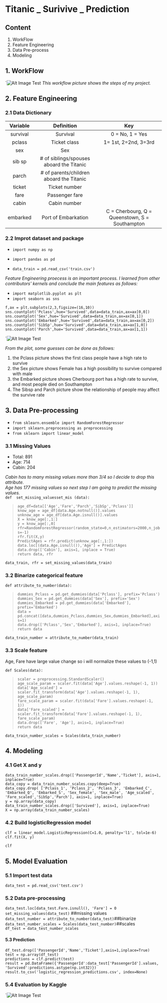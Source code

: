 # Titanic _ Surivive _ Prediction
## Content
1. WorkFlow
2. Feature Engineering
3. Data Pre-process
4. Modeling

## 1. WorkFlow
`![Alt Image Test](README_Pics/workflow.png "Workflow")
_This workflow picture shows the steps of my project._
## 2. Feature Engineering 
### 2.1 Data Dictionary

|Variable|Definition|Key|
|:------:|:--------:|:-:|
|survival|Survival|0 = No, 1 = Yes|
|pclass|Ticket class| 1= 1st, 2=2nd, 3=3rd|
|sex|Sex||
|sib sp|# of siblings/spouses aboard the Titanic|
|parch|# of parents/children aboard the Titanic|
|ticket|Ticket number||
|fare|Passenger fare||
|cabin|Cabin number||
|embarked|Port of Embarkation|C = Cherbourg, Q = Queenstown, S = Southampton||

### 2.2 Improt dataset and package
 * `import numpy as np`  
 * `import pandas as pd`  
 
 * `data_train = pd.read_csv('train.csv')`  

_Feature Engineering proecess is an important process.  I learned from other contributors' kernels and conclude the main features as follows:_

* `import matplotlib.pyplot as plt`
* `import seaborn as sns`

`f,ax = plt.subplots(2,3,figsize=(16,10))`  
`sns.countplot('Pclass',hue='Survived',data=data_train,ax=ax[0,0])`
`sns.countplot('Sex',hue='Survived',data=data_train,ax=ax[0,1])`
`sns.countplot('Embarked',hue='Survived',data=data_train,ax=ax[0,2])`
`sns.countplot('SibSp',hue='Survived',data=data_train,ax=ax[1,0])`
`sns.countplot('Parch',hue='Survived',data=data_train,ax=ax[1,1])`

`![Alt Image Test](README_Pics/feature_engineering.png "feature engineering")

_From the plot, some guesses can be done as follows:_  
1. the Pclass picture shows the first class people have a high rate to survive  
2. the Sex picture shows Female has a high possibility to survive compared with male  
3. the Embarked picture shows Cherbourg port has a high rate to survive, and most people died on Southampton  
4. The Sibsp and Parch picture show the relationship of people may affect the survive rate
## 3. Data Pre-processing
* `from sklearn.ensemble import RandomForestRegressor`
* `import sklearn.preprocessing as preprocessing`
* `from sklearn import linear_model`
  
### 3.1 Missing Values
* Total: 891
* Age: 714 
* Cabin: 204  

_Cabin has to many missing values more than 3/4 so I decide to drop this attribute._  
_Age has 177 missing values so next step I am going to predict the missing values._  
`def  set_missing_valuesset_mis (data):`  
>`age_df=data[['Age','Fare','Parch','SibSp','Pclass']]`    
`know_age = age_df[data.Age.notnull()].values`  
`unknow_age = age_df[data.Age.isnull()].values`  
`X = know_age[:,1:]`    
`y = know_age[:,0]`  
`rfr=RandomForestRegressor(random_state=0,n_estimators=2000,n_jobs=-1)`  
`rfr.fit(X,y)`  
`PredictAges = rfr.predict(unknow_age[:,1:])`  
`data.loc[(data.Age.isnull()),'Age'] = PredictAges`  
`data.drop(['Cabin'], axis=1, inplace = True)`  
`return data, rfr`  

`data_train, rfr = set_missing_values(data_train)`  
### 3.2 Binarize categorical feature
`def attribute_to_number(data):`  
>`dummies_Pclass = pd.get_dummies(data['Pclass'], prefix='Pclass')`  
`dummies_Sex = pd.get_dummies(data['Sex'], prefix='Sex')`  
`dummies_Embarked = pd.get_dummies(data['Embarked'], prefix='Embarked')`  
`data = pd.concat([data,dummies_Pclass,dummies_Sex,dummies_Embarked],axis=1)`  
`data.drop(['Pclass','Sex','Embarked'], axis=1, inplace=True)`  
`return data` 

`data_train_number = attribute_to_number(data_train)`
### 3.3 Scale feature
Age, Fare have large value change so i will normalize these values to (-1,1)  

`def Scales(data):`    
>`scaler = preprocessing.StandardScaler()`    
`age_scale_param = scaler.fit(data['Age'].values.reshape(-1, 1))`  
`data['Age_scaled'] = scaler.fit_transform(data['Age'].values.reshape(-1, 1), age_scale_param)`  
`fare_scale_param = scaler.fit(data['Fare'].values.reshape(-1, 1))`  
`data['Fare_scaled'] = scaler.fit_transform(data['Fare'].values.reshape(-1, 1), fare_scale_param)`  
`data.drop(['Fare', 'Age'], axis=1, inplace=True)`  
`return data`  

`data_train_number_scales = Scales(data_train_number)`  
## 4. Modeling
### 4.1 Get X and y
`data_train_number_scales.drop(['PassengerId','Name','Ticket'], axis=1, inplace=True)`  
`data_copy = data_train_number_scales.copy(deep=True)`    
`data_copy.drop(
        ['Pclass_1', 'Pclass_2', 'Pclass_3', 'Embarked_C', 'Embarked_Q', 'Embarked_S', 'Sex_female', 'Sex_male',
         'Age_scaled', 'Fare_scaled','SibSp','Parch'], axis=1, inplace=True)`  
`y = np.array(data_copy)`  
`data_train_number_scales.drop(['Survived'], axis=1, inplace=True)`  
`X = np.array(data_train_number_scales) `  
### 4.2 Build logisticRegression model
`clf = linear_model.LogisticRegression(C=1.0, penalty='l1', tol=1e-6)`  
`clf.fit(X, y)`     

`clf`
## 5. Model Evaluation
### 5.1 Import test data
`data_test = pd.read_csv('test.csv')`  
### 5.2 Data pre-processing 
`data_test.loc[data_test.Fare.isnull(), 'Fare'] = 0`  
`set_missing_values(data_test)` ##missing values  
`data_test_number = attribute_to_number(data_test)`##binarize  
`data_test_number_scales = Scales(data_test_number)`##scales   
`df_test = data_test_number_scales`  
#### 5.3 Prediction 
`df_test.drop(['PassengerId','Name','Ticket'],axis=1,inplace=True)`  
`test = np.array(df_test)`  
`predictions = clf.predict(test)`  
`result = pd.DataFrame({'PassengerId':data_test['PassengerId'].values, 'Survived':predictions.astype(np.int32)})`  
`result.to_csv('logistic_regression_predictions.csv', index=None)`  
### 5.4 Evaluation by Kaggle
`![Alt Image Test](README_Pics/kaggle_scores.png "Kaggle_scores")
